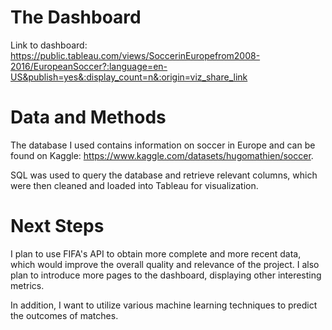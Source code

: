 # The Dashboard
Link to dashboard: https://public.tableau.com/views/SoccerinEuropefrom2008-2016/EuropeanSoccer?:language=en-US&publish=yes&:display_count=n&:origin=viz_share_link

# Data and Methods
The database I used contains information on soccer in Europe and can be found on Kaggle: https://www.kaggle.com/datasets/hugomathien/soccer.

SQL was used to query the database and retrieve relevant columns, which were then cleaned and loaded into Tableau for visualization.

# Next Steps
I plan to use FIFA's API to obtain more complete and more recent data, which would improve the overall quality and relevance of the project. I also plan to introduce more pages to the dashboard, displaying other interesting metrics.

In addition, I want to utilize various machine learning techniques to predict the outcomes of matches.
